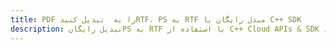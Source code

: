 ---title: PDF را به  تبدیل کنیدRTF، PS به RTF مبدل رایگان یا C++ SDKdescription: تبدیل رایگانPS به RTF با استفاده از C++ Cloud APIs & SDK همچنین اسناد PDF را در Cloud ایجاد، ویرایش و رندر کنید.---
